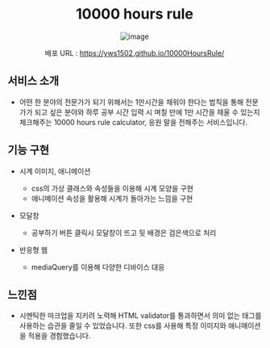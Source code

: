 <div align="center">
  <h1>10000 hours rule</h1>
  
  ![image](https://user-images.githubusercontent.com/77317312/147717709-ce79784d-33cd-440b-8f5d-e57d3c959a66.png)

  배포 URL : https://yws1502.github.io/10000HoursRule/

</div>
  


## 서비스 소개
- 어떤 한 분야의 전문가가 되기 위해서는 1만시간을 채워야 한다는 법칙을 통해 전문가가 되고 싶은 분야와 하루 공부 시간 입력 시 며칠 만에 1만 시간을 채울 수 있는지 체크해주는 10000 hours rule calculator, 응원 말을 전해주는 서비스입니다.

## 기능 구현
- 시계 이미지, 애니메이션
  - css의 가상 클래스와 속성들을 이용해 시계 모양을 구현
  - 애니메이션 속성을 활용해 시계가 돌아가는 느낌을 구현

- 모달창
  - 공부하기 버튼 클릭시 모달창이 뜨고 뒷 배경은 검은색으로 처리

- 반응형 웹
  - mediaQuery를 이용해 다양한 디바이스 대응

## 느낀점
- 시멘틱한 마크업을 지키려 노력해 HTML validator를 통과하면서 의미 없는 태그를 사용하는 습관을 줄일 수 있었습니다. 또한 css를 사용해 특정 이미지와 애니매이션을 적용을 경험했습니다. 
